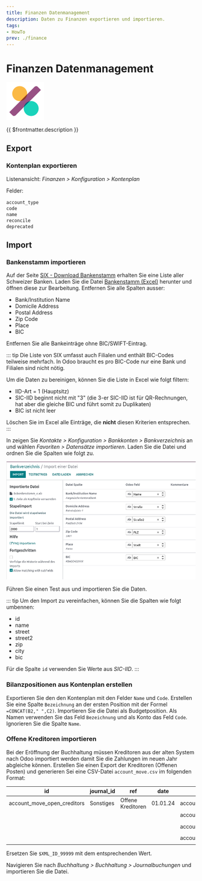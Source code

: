 ```yaml
---
title: Finanzen Datenmanagement
description: Daten zu Finanzen exportieren und importieren.
tags:
- HowTo
prev: ./finance
---
```

# Finanzen Datenmanagement
![icons_odoo_account_accountant](attachments/icons_odoo_account_accountant.png)

{{ $frontmatter.description }}

## Export

### Kontenplan exportieren

Listenansicht: *Finanzen > Konfiguration > Kontenplan*

Felder:

```
account_type
code
name
reconcile
deprecated
```

## Import

### Bankenstamm importieren

Auf der Seite [SIX - Download Bankenstamm](https://www.six-group.com/de/products-services/banking-services/interbank-clearing/online-services/download-bank-master.html) erhalten Sie eine Liste aller Schweizer Banken. Laden Sie die Datei [Bankenstamm (Excel)](https://api.six-group.com/api/epcd/bankmaster/v2/public/downloads/bcbankenstamm_e.xls) herunter und öffnen diese zur Bearbeitung. Entfernen Sie alle Spalten ausser:

* Bank/Institution Name
* Domicile Address
* Postal Address
* Zip Code
* Place
* BIC

Entfernen Sie alle Bankeinträge ohne BIC/SWIFT-Eintrag.

::: tip
Die Liste von SIX umfasst auch Filialen und enthält BIC-Codes teilweise mehrfach. In Odoo braucht es pro BIC-Code nur eine Bank und Filialen sind nicht nötig.

Um die Daten zu bereinigen, können Sie die Liste in Excel wie folgt filtern:

* IID-Art = 1 (Hauptsitz)
* SIC-IID beginnt nicht mit "3" (die 3-er SIC-IID ist für QR-Rechnungen, hat aber die gleiche BIC und führt somit zu Duplikaten)
* BIC ist nicht leer

Löschen Sie im Excel alle Einträge, die **nicht** diesen Kriterien entsprechen.
:::

In zeigen Sie *Kontakte > Konfiguration > Bankkonten > Bankverzeichnis* an und wählen *Favoriten > Datensätze importieren*. Laden Sie die Datei und ordnen Sie die Spalten wie folgt zu.

![](attachments/Import%20Bankenstamm.png)

Führen Sie einen Test aus und importieren Sie die Daten.

::: tip
Um den Import zu vereinfachen, können Sie die Spalten wie folgt umbennen:

* id
* name
* street
* street2
* zip
* city
* bic

Für die Spalte `id` verwenden Sie Werte aus *SIC-IID*.
:::

### Bilanzpositionen aus Kontenplan erstellen

Exportieren Sie den den Kontenplan mit den Felder `Name` und `Code`.  Erstellen Sie eine Spalte `Bezeichnung` an der ersten Position mit der Formel `=CONCAT(B2," ",C2)`. Importieren Sie die Datei als Budgetposition. Als Namen verwenden Sie das Feld `Bezeichnung` und als Konto das Feld `Code`. Ignorieren Sie die Spalte `Name`.

### Offene Kreditoren importieren

Bei der Eröffnung der Buchhaltung müssen Kreditoren aus der alten System nach Odoo importiert werden damit Sie die Zahlungen im neuen Jahr abgleiche können. Erstellen Sie einen Export der Kreditoren (Offenen Posten) und generieren Sei eine CSV-Datei `account_move.csv` im folgenden Format:

| id                          | journal_id | ref               | date     | line_ids/id                     | line_ids/name | line_ids/partner_id        | line_ids/account_id/id | line_ids/credit | line_ids/debit |
| --------------------------- | ---------- | ----------------- | -------- | ------------------------------- | ------------- | -------------------------- | ---------------------- | --------------- | -------------- |
| account_move_open_creditors | Sonstiges  | Offene Kreditoren | 01.01.24 | account_move_line_open_credit_1 | 9093006875466 | Einwohnergemeinde Dubis    | l10n_ch.1_ch_coa_2000  |                 | 231.55         |
|                             |            |                   |          | account_move_line_open_credit_2 | 9238006875518 | Stadt Bernach              | l10n_ch.1_ch_coa_2000  |                 | 199.25         |
|                             |            |                   |          | account_move_line_open_credit_3 | 8958006875445 | Soziale Dienste Stadt Bern | l10n_ch.1_ch_coa_2000  |                 | 360.8          |
|                             |            |                   |          | account_move_line_open_credit_4 |               |                            | `$XML_ID_99999`        | 791.6           |                |
|                             |            |                   |          |                                 |               |                            |                        |                 |                |

Ersetzen Sie `$XML_ID_99999` mit dem entsprechenden Wert.

Navigieren Sie nach *Buchhaltung > Buchhaltung > Journalbuchungen* und importieren Sie die Datei.